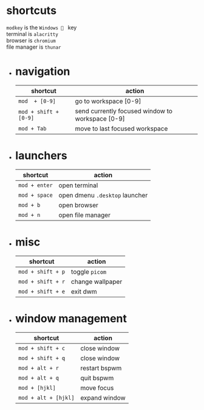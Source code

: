 # shortcuts

`modkey` is the `Windows  ` key <br>
terminal is `alacritty` <br>
browser is `chromium` <br>
file manager is `thunar` <br>

- # navigation

  | shortcut              | action                                           |
  | --------------------- | ------------------------------------------------ |
  | `mod  + [0-9]`        | go to workspace [0-9]                            |
  | `mod + shift + [0-9]` | send currently focused window to workspace [0-9] |
  | `mod + Tab`           | move to last focused workspace                   |

- # launchers

  | shortcut      | action                         |
  | ------------- | ------------------------------ |
  | `mod + enter` | open terminal                  |
  | `mod + space` | open dmenu `.desktop` launcher |
  | `mod + b`     | open browser                   |
  | `mod + n`     | open file manager              |

- # misc

  | shortcut          | action           |
  | ----------------- | ---------------- |
  | `mod + shift + p` | toggle `picom`   |
  | `mod + shift + r` | change wallpaper |
  | `mod + shift + e` | exit dwm         |

- # window management
  | shortcut             | action        |
  | -------------------- | ------------- |
  | `mod + shift + c`    | close window  |
  | `mod + shift + q`    | close window  |
  | `mod + alt + r`      | restart bspwm |
  | `mod + alt + q`      | quit bspwm    |
  | `mod + [hjkl]`       | move focus    |
  | `mod + alt + [hjkl]` | expand window |
